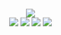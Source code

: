 <!--
README.md (Even though it's HTML) by @BLOCKSREY
読めますか？これは日本語です。
-->
<P ALIGN=CENTER>
	<IMG SRC=http://172.104.118.33:7890/V></IMG><BR>
	<A HREF=http://172.104.118.33:7890/L><IMG SRC=https://blocksrey.com/dokka/niku.gif></IMG></A>
	<A HREF=http://172.104.118.33:7890/D><IMG SRC=https://blocksrey.com/dokka/niku.gif></IMG></A>
	<A HREF=http://172.104.118.33:7890/U><IMG SRC=https://blocksrey.com/dokka/niku.gif></IMG></A>
	<A HREF=http://172.104.118.33:7890/R><IMG SRC=https://blocksrey.com/dokka/niku.gif></IMG></A>
</P>
